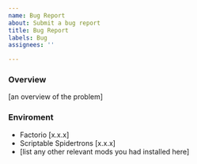 ```yaml
---
name: Bug Report
about: Submit a bug report
title: Bug Report
labels: Bug
assignees: ''

---
```


### Overview
[an overview of the problem]

### Enviroment
- Factorio [x.x.x]
- Scriptable Spidertrons [x.x.x]
- [list any other relevant mods you had installed here]